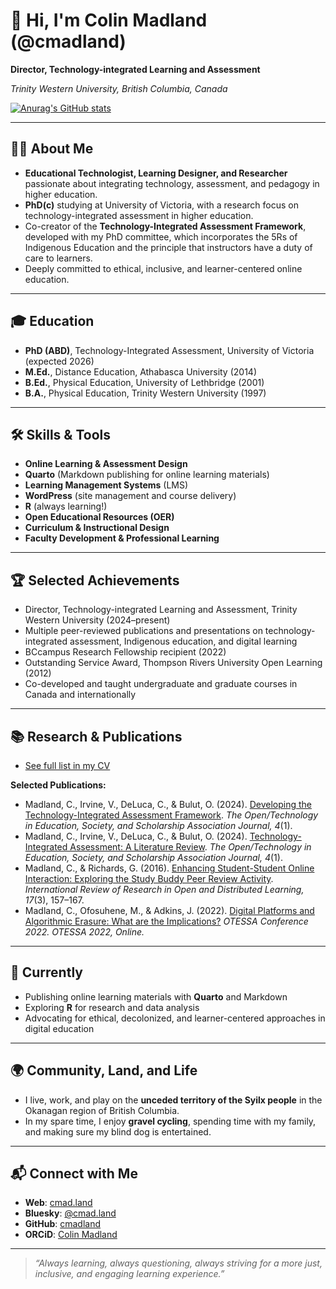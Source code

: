 # 👋 Hi, I'm Colin Madland (@cmadland)


**Director, Technology-integrated Learning and Assessment**

*Trinity Western University, British Columbia, Canada*

[![Anurag's GitHub stats](https://github-readme-stats.vercel.app/api?username=cmadland)](https://github.com/cmadland/github-readme-stats)

---

## 👨‍💻 About Me

- **Educational Technologist, Learning Designer, and Researcher** passionate about integrating technology, assessment, and pedagogy in higher education.
- **PhD(c)** studying at University of Victoria, with a research focus on technology-integrated assessment in higher education.
- Co-creator of the **Technology-Integrated Assessment Framework**, developed with my PhD committee, which incorporates the 5Rs of Indigenous Education and the principle that instructors have a duty of care to learners.
- Deeply committed to ethical, inclusive, and learner-centered online education.

---

## 🎓 Education

- **PhD (ABD)**, Technology-Integrated Assessment, University of Victoria (expected 2026)
- **M.Ed.**, Distance Education, Athabasca University (2014)
- **B.Ed.**, Physical Education, University of Lethbridge (2001)
- **B.A.**, Physical Education, Trinity Western University (1997)

---

## 🛠️ Skills & Tools

- **Online Learning & Assessment Design**
- **Quarto** (Markdown publishing for online learning materials)
- **Learning Management Systems** (LMS)
- **WordPress** (site management and course delivery)
- **R** (always learning!)
- **Open Educational Resources (OER)**
- **Curriculum & Instructional Design**
- **Faculty Development & Professional Learning**

---

## 🏆 Selected Achievements

- Director, Technology-integrated Learning and Assessment, Trinity Western University (2024–present)
- Multiple peer-reviewed publications and presentations on technology-integrated assessment, Indigenous education, and digital learning
- BCcampus Research Fellowship recipient (2022)
- Outstanding Service Award, Thompson Rivers University Open Learning (2012)
- Co-developed and taught undergraduate and graduate courses in Canada and internationally

---

## 📚 Research & Publications

- [See full list in my CV](https://cmadland.github.io/cv)

**Selected Publications:**

- Madland, C., Irvine, V., DeLuca, C., & Bulut, O. (2024). [Developing the Technology-Integrated Assessment Framework](https://doi.org/10.18357/otessaj.2024.4.1.75). *The Open/Technology in Education, Society, and Scholarship Association Journal, 4*(1).
- Madland, C., Irvine, V., DeLuca, C., & Bulut, O. (2024). [Technology-Integrated Assessment: A Literature Review](https://doi.org/10.18357/otessaj.2024.4.1.74). *The Open/Technology in Education, Society, and Scholarship Association Journal, 4*(1).
- Madland, C., & Richards, G. (2016). [Enhancing Student-Student Online Interaction: Exploring the Study Buddy Peer Review Activity](https://doi.org/10.19173/irrodl.v17i3.2196). *International Review of Research in Open and Distributed Learning, 17*(3), 157–167.
- Madland, C., Ofosuhene, M., & Adkins, J. (2022). [Digital Platforms and Algorithmic Erasure: What are the Implications?](https://doi.org/10.18357/otessac.2022.2.1.137) *OTESSA Conference 2022. OTESSA 2022, Online.*

---

## 🌱 Currently

- Publishing online learning materials with **Quarto** and Markdown
- Exploring **R** for research and data analysis
- Advocating for ethical, decolonized, and learner-centered approaches in digital education

---

## 🌍 Community, Land, and Life

- I live, work, and play on the **unceded territory of the Syilx people** in the Okanagan region of British Columbia.
- In my spare time, I enjoy **gravel cycling**, spending time with my family, and making sure my blind dog is entertained.

---

## 📬 Connect with Me

- **Web**: [cmad.land](https://cmad.land)
- **Bluesky**: [@cmad.land](https://bsky.app/profile/cmad.land)
- **GitHub**: [cmadland](https://github.com/cmadland)
- **ORCiD**: [Colin Madland](https://orcid.org/0000-0002-1761-1903)

---

> _“Always learning, always questioning, always striving for a more just, inclusive, and engaging learning experience.”_




